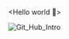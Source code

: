 <Hello world 👋>

![Git_Hub_Intro](https://github.com/DikshaMakkar/About_Me/assets/62770475/e003f841-191c-4249-8014-e384960aac85)
